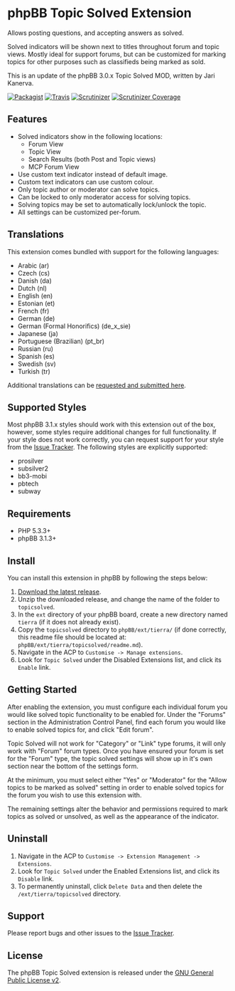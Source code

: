 # phpBB Topic Solved Extension

Allows posting questions, and accepting answers as solved.

Solved indicators will be shown next to titles throughout forum and topic
views. Mostly ideal for support forums, but can be customized for marking
topics for other purposes such as classifieds being marked as sold.

This is an update of the phpBB 3.0.x Topic Solved MOD, written by Jari Kanerva.

[![Packagist](https://img.shields.io/packagist/v/tierra/topicsolved.svg)](https://packagist.org/packages/tierra/topicsolved)
[![Travis](https://img.shields.io/travis/tierra/topicsolved.svg)](https://travis-ci.org/tierra/topicsolved)
[![Scrutinizer](https://img.shields.io/scrutinizer/g/tierra/topicsolved.svg)](https://scrutinizer-ci.com/g/tierra/topicsolved/?branch=master)
[![Scrutinizer Coverage](https://img.shields.io/scrutinizer/coverage/g/tierra/topicsolved.svg)](https://scrutinizer-ci.com/g/tierra/topicsolved/?branch=master)

## Features

*   Solved indicators show in the following locations:
    *   Forum View
    *   Topic View
    *   Search Results (both Post and Topic views)
    *   MCP Forum View
*   Use custom text indicator instead of default image.
*   Custom text indicators can use custom colour.
*   Only topic author or moderator can solve topics.
*   Can be locked to only moderator access for solving topics.
*   Solving topics may be set to automatically lock/unlock the topic.
*   All settings can be customized per-forum.

## Translations

This extension comes bundled with support for the following languages:

*    Arabic (ar)
*    Czech (cs)
*    Danish (da)
*    Dutch (nl)
*    English (en)
*    Estonian (et)
*    French (fr)
*    German (de)
*    German (Formal Honorifics) (de_x_sie)
*    Japanese (ja)
*    Portuguese (Brazilian) (pt_br)
*    Russian (ru)
*    Spanish (es)
*    Swedish (sv)
*    Turkish (tr)

Additional translations can be [requested and submitted here][transifex].

[transifex]: https://www.transifex.com/tierra/phpbb-topic-solved/

## Supported Styles

Most phpBB 3.1.x styles should work with this extension out of the box,
however, some styles require additional changes for full functionality. If your
style does not work correctly, you can request support for your style from the
[Issue Tracker][]. The following styles are explicitly supported:

*   prosilver
*   subsilver2
*   bb3-mobi
*   pbtech
*   subway

## Requirements

*   PHP 5.3.3+
*   phpBB 3.1.3+

## Install

You can install this extension in phpBB by following the steps below:

1. [Download the latest release](https://github.com/tierra/topicsolved/releases).
2. Unzip the downloaded release, and change the name of the folder to
   `topicsolved`.
3. In the `ext` directory of your phpBB board, create a new directory named
   `tierra` (if it does not already exist).
4. Copy the `topicsolved` directory to `phpBB/ext/tierra/` (if done correctly,
   this readme file should be located at:
   `phpBB/ext/tierra/topicsolved/readme.md`).
5. Navigate in the ACP to `Customise -> Manage extensions`.
6. Look for `Topic Solved` under the Disabled Extensions list, and click its
   `Enable` link.

## Getting Started

After enabling the extension, you must configure each individual forum you
would like solved topic functionality to be enabled for. Under the "Forums"
section in the Administration Control Panel, find each forum you would like to
enable solved topics for, and click "Edit forum".

Topic Solved will not work for "Category" or "Link" type forums, it will only
work with "Forum" forum types. Once you have ensured your forum is set for the
"Forum" type, the topic solved settings will show up in it's own section near
the bottom of the settings form.

At the minimum, you must select either "Yes" or "Moderator" for the "Allow
topics to be marked as solved" setting in order to enable solved topics for the
forum you wish to use this extension with.

The remaining settings alter the behavior and permissions required to mark
topics as solved or unsolved, as well as the appearance of the indicator.

## Uninstall

1. Navigate in the ACP to `Customise -> Extension Management -> Extensions`.
2. Look for `Topic Solved` under the Enabled Extensions list, and click its
   `Disable` link.
3. To permanently uninstall, click `Delete Data` and then delete the
   `/ext/tierra/topicsolved` directory.

## Support

Please report bugs and other issues to the [Issue Tracker][].

[Issue Tracker]: https://github.com/tierra/topicsolved/issues

## License

The phpBB Topic Solved extension is released under the
[GNU General Public License v2][GPL-2.0].

[GPL-2.0]: http://opensource.org/licenses/GPL-2.0
